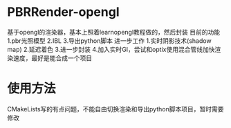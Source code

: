# PBRRender-opengl
基于opengl的渲染器，基本上照着learnopengl教程做的，然后封装
目前的功能
1.pbr光照模型
2.IBL
3.导出python脚本
进一步工作
1.实时阴影技术(shadow map)
2.延迟着色
3.进一步封装
4.加入实时GI，尝试和optix使用混合管线加快渲染速度，最好是能合成一个项目

# 使用方法
CMakeLists写的有点问题，不能自由切换渲染和导出python脚本项目，暂时需要修改
